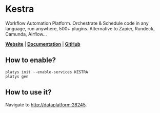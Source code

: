 # Kestra

Workflow Automation Platform. Orchestrate & Schedule code in any language, run anywhere, 500+ plugins. Alternative to Zapier, Rundeck, Camunda, Airflow... 

**[Website](https://kestra.io/)** | **[Documentation](https://kestra.io/docs)** | **[GitHub](https://github.com/kestra-io/kestra)**

## How to enable?

```
platys init --enable-services KESTRA
platys gen
```

## How to use it?

Navigate to <http://dataplatform:28245>.


